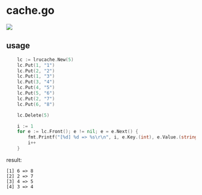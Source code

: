 # cache.go

![](https://github.com/orca-zhang/cache.go/raw/master/doc/leetcode.png)

## usage

```go
	lc := lrucache.New(5)
	lc.Put(1, "1")
	lc.Put(2, "2")
	lc.Put(1, "3")
	lc.Put(3, "4")
	lc.Put(4, "5")
	lc.Put(5, "6")
	lc.Put(2, "7")
	lc.Put(6, "8")

	lc.Delete(5)

	i := 1
	for e := lc.Front(); e != nil; e = e.Next() {
		fmt.Printf("[%d] %d => %s\r\n", i, e.Key.(int), e.Value.(string))
		i++
	}
```

result:
```
[1] 6 => 8
[2] 2 => 7
[3] 4 => 5
[4] 3 => 4
```